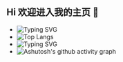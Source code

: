 ## Hi 欢迎进入我的主页 👋

<!--
**wasaitong/wasaitong** is a ✨ _special_ ✨ repository because its `README.md` (this file) appears on your GitHub profile.

Here are some ideas to get you started:

- 🔭 I'm still a student
- 🌱 I’m currently learning R,SQL,Python
- 👯 Looking for an internship
- 📫 How to reach me: wasaitong71@163.com


-->
- ![Typing SVG](https://readme-typing-svg.demolab.com/?lines=我的技能板块)
- ![Top Langs](https://github-readme-stats.vercel.app/api/top-langs/?username=wasaitong)
- ![Typing SVG](https://readme-typing-svg.demolab.com/?lines=近日活动)
- ![Ashutosh's github activity graph](https://github-readme-activity-graph.vercel.app/graph?username=wasaitong)
